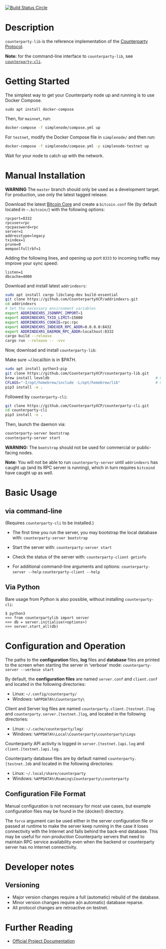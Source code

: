 [![Build Status Circle](https://circleci.com/gh/CounterpartyXCP/counterparty-lib.svg?&style=shield)](https://circleci.com/gh/CounterpartyXCP/counterparty-lib)


# Description
`counterparty-lib` is the reference implementation of the [Counterparty Protocol](https://counterparty.io).

**Note:** for the command-line interface to `counterparty-lib`, see [`counterparty-cli`](https://github.com/CounterpartyXCP/counterparty-cli).


# Getting Started

The simplest way to get your Counterparty node up and running is to use Docker Compose.

```
sudo apt install docker-compose
```

Then, for `mainnet`, run:

```bash
docker-compose -f simplenode/compose.yml up
```

For `testnet`, modify the Docker Compose file in `simplenode/` and then run:
```bash
docker-compose -f simplenode/compose.yml -p simplenode-testnet up
```

Wait for your node to catch up with the network.


# Manual Installation

**WARNING** The `master` branch should only be used as a development target. For production, use only the latest tagged release.

Download the latest [Bitcoin Core](https://github.com/bitcoin/bitcoin/releases) and create
a `bitcoin.conf` file (by default located in `~.bitcoin/`) with the following options:

```
rpcport=8332
rpcuser=rpc
rpcpassword=rpc
server=1
addresstype=legacy
txindex=1
prune=0
mempoolfullrbf=1
```

Adding the following lines, and opening up port `8333` to incoming traffic may improve your sync speed:

```
listen=1
dbcache=4000
```

Download and install latest `addrindexrs`:

```bash
sudo apt install cargo libclang-dev build-essential
git clone https://github.com/CounterpartyXCP/addrindexrs.git
cd addrindexrs
# Set the necessary environment variables
export ADDRINDEXRS_JSONRPC_IMPORT=1
export ADDRINDEXRS_TXID_LIMIT=15000
export ADDRINDEXRS_COOKIE=rpc:rpc
export ADDRINDEXRS_INDEXER_RPC_ADDR=0.0.0.0:8432
export ADDRINDEXRS_DAEMON_RPC_ADDR=localhost:8332
cargo build --release
cargo run --release -- -vvv
```

Now, download and install `counterparty-lib`:

Make sure ~/.local/bin is in $PATH.

```bash
sudo apt install python3-pip
git clone https://github.com/CounterpartyXCP/counterparty-lib.git
brew install leveldb                                                # macOS-only
CFLAGS="-I/opt/homebrew/include -L/opt/homebrew/lib"                # macOS-only
pip3 install -e .
```

Followed by `counterparty-cli`:

```bash
git clone https://github.com/CounterpartyXCP/counterparty-cli.git
cd counterparty-cli
pip3 install -e .
```

Then, launch the daemon via:

```bash
counterparty-server bootstrap
counterparty-server start
```

**WARNING:** The `bootstrap` should not be used for commercial or public-facing nodes.

**Note:** You will not be able to run `counterparty-server` until `addrindexrs` has caught up (and its RPC server is running), which in turn requires `bitcoind` have caught up as well.


# Basic Usage

## via command-line

(Requires `counterparty-cli` to be installed.)

* The first time you run the server, you may bootstrap the local database with:
	`counterparty-server bootstrap`

* Start the server with:
	`counterparty-server start`

* Check the status of the server with:
	`counterparty-client getinfo`

* For additional command-line arguments and options:
	`counterparty-server --help`
	`counterparty-client --help`

## Via Python

Bare usage from Python is also possible, without installing `counterparty-cli`:

```
$ python3
>>> from counterpartylib import server
>>> db = server.initialise(<options>)
>>> server.start_all(db)
```

# Configuration and Operation

The paths to the **configuration** files, **log** files and **database** files are printed to the screen when starting the server in ‘verbose’ mode:
	`counterparty-server --verbose start`

By default, the **configuration files** are named `server.conf` and `client.conf` and located in the following directories:

* Linux: `~/.config/counterparty/`
* Windows: `%APPDATA%\Counterparty\`

Client and Server log files are named `counterparty.client.[testnet.]log` and `counterparty.server.[testnet.]log`, and located in the following directories:

* Linux: `~/.cache/counterparty/log/`
* Windows: `%APPDATA%\Local\Counterparty\counterparty\Logs`

Counterparty API activity is logged in `server.[testnet.]api.log` and `client.[testnet.]api.log`.

Counterparty database files are by default named `counterparty.[testnet.]db` and located in the following directories:

* Linux: `~/.local/share/counterparty`
* Windows: `%APPDATA%\Roaming\Counterparty\counterparty`

## Configuration File Format

Manual configuration is not necessary for most use cases, but example configuration files may be found in the (docker/) directory.

The ``force`` argument can be used either in the server configuration file or passed at runtime to make the server keep running in the case it loses connectivity with the Internet and falls behind the back-end database. This may be useful for *non-production* Counterparty servers that need to maintain RPC service availability even when the backend or counterparty server has no Internet connectivity.


# Developer notes

## Versioning

* Major version changes require a full (automatic) rebuild of the database.
* Minor version changes require a(n automatic) database reparse.
* All protocol changes are retroactive on testnet.


# Further Reading

* [Official Project Documentation](http://counterparty.io/docs/)
